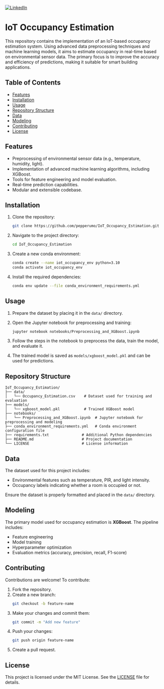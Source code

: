 [![LinkedIn][linkedin-shield]][linkedin-url]

# IoT Occupancy Estimation

This repository contains the implementation of an IoT-based occupancy estimation system. Using advanced data preprocessing techniques and machine learning models, it aims to estimate occupancy in real-time based on environmental sensor data. The primary focus is to improve the accuracy and efficiency of predictions, making it suitable for smart building applications.

## Table of Contents

- [Features](#features)
- [Installation](#installation)
- [Usage](#usage)
- [Repository Structure](#repository-structure)
- [Data](#data)
- [Modeling](#modeling)
- [Contributing](#contributing)
- [License](#license)

## Features

- Preprocessing of environmental sensor data (e.g., temperature, humidity, light).
- Implementation of advanced machine learning algorithms, including XGBoost.
- Tools for feature engineering and model evaluation.
- Real-time prediction capabilities.
- Modular and extensible codebase.

## Installation

1. Clone the repository:
   ```bash
   git clone https://github.com/pepperumo/IoT_Occupancy_Estimation.git
   ```

2. Navigate to the project directory:
   ```bash
   cd IoT_Occupancy_Estimation
   ```

3. Create a new conda environment:
   ```bash
   conda create --name iot_occupancy_env python=3.10
   conda activate iot_occupancy_env
   ```

4. Install the required dependencies:
   ```bash
   conda env update --file conda_environment_requirements.yml
   ```

## Usage

1. Prepare the dataset by placing it in the `data/` directory.

2. Open the Jupyter notebook for preprocessing and training:
   ```bash
   jupyter notebook notebooks/Preprocessing_and_XGBoost.ipynb
   ```

3. Follow the steps in the notebook to preprocess the data, train the model, and evaluate it.

4. The trained model is saved as `models/xgboost_model.pkl` and can be used for predictions.

## Repository Structure

```plaintext
IoT_Occupancy_Estimation/
├── data/
│   └── Occupancy_Estimation.csv    # Dataset used for training and evaluation
├── models/
│   └── xgboost_model.pkl           # Trained XGBoost model
├── notebooks/
│   └── Preprocessing_and_XGBoost.ipynb  # Jupyter notebook for preprocessing and modeling
├── conda_environment_requirements.yml   # Conda environment configuration file
├── requirements.txt               # Additional Python dependencies
├── README.md                      # Project documentation
└── LICENSE                        # License information
```

## Data

The dataset used for this project includes:
- Environmental features such as temperature, PIR, and light intensity.
- Occupancy labels indicating whether a room is occupied or not.

Ensure the dataset is properly formatted and placed in the `data/` directory.

## Modeling

The primary model used for occupancy estimation is **XGBoost**. The pipeline includes:

- Feature engineering
- Model training
- Hyperparameter optimization
- Evaluation metrics (accuracy, precision, recall, F1-score)

## Contributing

Contributions are welcome! To contribute:

1. Fork the repository.
2. Create a new branch:
   ```bash
   git checkout -b feature-name
   ```
3. Make your changes and commit them:
   ```bash
   git commit -m "Add new feature"
   ```
4. Push your changes:
   ```bash
   git push origin feature-name
   ```
5. Create a pull request.

## License

This project is licensed under the MIT License. See the [LICENSE](LICENSE) file for details.

<!-- MARKDOWN LINKS & IMAGES -->
[linkedin-shield]: https://img.shields.io/badge/-LinkedIn-black.svg?style=flat-square&logo=linkedin&colorB=555
[linkedin-url]: https://www.linkedin.com/in/giuseppe-rumore-b2599961
